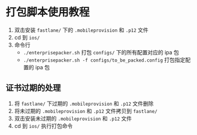 # 打包脚本使用教程

1.  双击安装 `fastlane/` 下的 `.mobileprovision` 和 `.p12` 文件
2.  cd 到 `ios/`
3.  命令行
    *  `./enterprisepacker.sh` 打包 `configs/` 下的所有配置对应的 ipa 包
    *  `./enterprisepacker.sh -f configs/to_be_packed.config` 打包指定配置的 ipa 包

## 证书过期的处理

1.  将 `fastlane/` 下过期的 `.mobileprovision` 和 `.p12` 文件删除
2.  将未过期的 `.mobileprovision` 和 `.p12` 文件拷贝到  `fastlane/`
3.  双击安装未过期的 `.mobileprovision` 和 `.p12` 文件
4.  cd 到 `ios/` 执行打包命令
